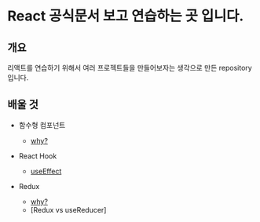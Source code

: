 # React 공식문서 보고 연습하는 곳 입니다.


## 개요
리액트를 연습하기 위해서 여러 프로젝트들을 만들어보자는 생각으로 만든 repository입니다.


## 배울 것
- 함수형 컴포넌트
    - [why?](https://www.notion.so/2de209899e4847fb8bbe84dc5a6ef945)
- React Hook
    - [useEffect](https://www.notion.so/useEffect-c19871e9a6914069a2cf4ed4b85ade30)
  
- Redux
  - [why?](https://www.notion.so/Redux-a3bbfe0cc8b64af2a98b354043218cc7)
  - [Redux vs useReducer]
